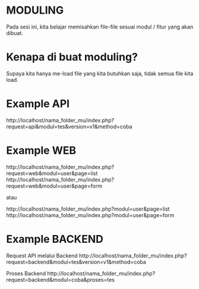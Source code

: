 # MODULING
Pada sesi ini, kita belajar memisahkan file-file sesuai modul / fitur yang akan dibuat.

# Kenapa di buat moduling?
Supaya kita hanya me-load file yang kita butuhkan saja, tidak semua file kita load.

# Example API
http://localhost/nama_folder_mu/index.php?request=api&modul=tes&version=v1&method=coba

# Example WEB
http://localhost/nama_folder_mu/index.php?request=web&modul=user&page=list
http://localhost/nama_folder_mu/index.php?request=web&modul=user&page=form

atau

http://localhost/nama_folder_mu/index.php?modul=user&page=list
http://localhost/nama_folder_mu/index.php?modul=user&page=form

# Example BACKEND
Request API melalui Backend
http://localhost/nama_folder_mu/index.php?request=backend&modul=tes&version=v1&method=coba

Proses Backend
http://localhost/nama_folder_mu/index.php?request=backend&modul=coba&proses=tes